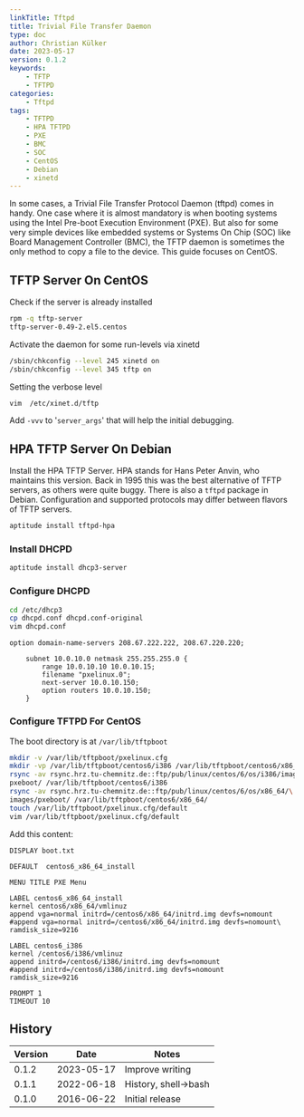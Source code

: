 ```yaml
---
linkTitle: Tftpd
title: Trivial File Transfer Daemon
type: doc
author: Christian Külker
date: 2023-05-17
version: 0.1.2
keywords:
    - TFTP
    - TFTPD
categories:
    - Tftpd
tags:
    - TFTPD
    - HPA TFTPD
    - PXE
    - BMC
    - SOC
    - CentOS
    - Debian
    - xinetd
---
```


In some cases, a Trivial File Transfer Protocol Daemon (tftpd) comes in handy.
One case where it is almost mandatory is when booting systems using the Intel
Pre-boot Execution Environment (PXE). But also for some very simple devices
like embedded systems or Systems On Chip (SOC) like Board Management Controller
(BMC), the TFTP daemon is sometimes the only method to copy a file to the
device. This guide focuses on CentOS.

## TFTP Server On CentOS

Check if the server is already installed

```bash
rpm -q tftp-server
tftp-server-0.49-2.el5.centos
```

Activate the daemon for some run-levels via xinetd

```bash
/sbin/chkconfig --level 245 xinetd on
/sbin/chkconfig --level 345 tftp on
```

Setting the verbose level

```bash
vim  /etc/xinet.d/tftp
```

Add `-vvv` to '`server_args`' that will help the initial debugging.

## HPA TFTP Server On Debian

Install the HPA TFTP Server. HPA stands for Hans Peter Anvin, who maintains
this version. Back in 1995 this was the best alternative of TFTP servers, as
others were quite buggy. There is also a `tftpd` package in Debian.
Configuration and supported protocols may differ between flavors of TFTP
servers.

```bash
aptitude install tftpd-hpa
```

### Install DHCPD

```bash
aptitude install dhcp3-server
```

### Configure DHCPD

```bash
cd /etc/dhcp3
cp dhcpd.conf dhcpd.conf-original
vim dhcpd.conf
```

```
option domain-name-servers 208.67.222.222, 208.67.220.220;

    subnet 10.0.10.0 netmask 255.255.255.0 {
        range 10.0.10.10 10.0.10.15;
        filename "pxelinux.0";
        next-server 10.0.10.150;
        option routers 10.0.10.150;
    }

```

### Configure TFTPD For CentOS

The boot directory is at `/var/lib/tftpboot`

```bash
mkdir -v /var/lib/tftpboot/pxelinux.cfg
mkdir -vp /var/lib/tftpboot/centos6/i386 /var/lib/tftpboot/centos6/x86_64 
rsync -av rsync.hrz.tu-chemnitz.de::ftp/pub/linux/centos/6/os/i386/images/\
pxeboot/ /var/lib/tftpboot/centos6/i386
rsync -av rsync.hrz.tu-chemnitz.de::ftp/pub/linux/centos/6/os/x86_64/\
images/pxeboot/ /var/lib/tftpboot/centos6/x86_64/
touch /var/lib/tftpboot/pxelinux.cfg/default
vim /var/lib/tftpboot/pxelinux.cfg/default
```

Add this content:

~~~
DISPLAY boot.txt

DEFAULT  centos6_x86_64_install

MENU TITLE PXE Menu

LABEL centos6_x86_64_install
kernel centos6/x86_64/vmlinuz
append vga=normal initrd=/centos6/x86_64/initrd.img devfs=nomount
#append vga=normal initrd=/centos6/x86_64/initrd.img devfs=nomount\
ramdisk_size=9216

LABEL centos6_i386
kernel /centos6/i386/vmlinuz
append initrd=/centos6/i386/initrd.img devfs=nomount
#append initrd=/centos6/i386/initrd.img devfs=nomount ramdisk_size=9216

PROMPT 1
TIMEOUT 10
~~~

## History

| Version | Date       | Notes                                                |
| ------- | ---------- | ---------------------------------------------------- |
| 0.1.2   | 2023-05-17 | Improve writing                                      |
| 0.1.1   | 2022-06-18 | History, shell->bash                                 |
| 0.1.0   | 2016-06-22 | Initial release                                      |

